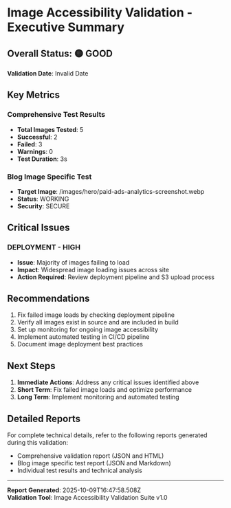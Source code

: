 # Image Accessibility Validation - Executive Summary

## Overall Status: 🟡 GOOD

**Validation Date**: Invalid Date

## Key Metrics

### Comprehensive Test Results
- **Total Images Tested**: 5
- **Successful**: 2
- **Failed**: 3
- **Warnings**: 0
- **Test Duration**: 3s

### Blog Image Specific Test
- **Target Image**: /images/hero/paid-ads-analytics-screenshot.webp
- **Status**: WORKING
- **Security**: SECURE

## Critical Issues


### DEPLOYMENT - HIGH
- **Issue**: Majority of images failing to load
- **Impact**: Widespread image loading issues across site
- **Action Required**: Review deployment pipeline and S3 upload process


## Recommendations

1. Fix failed image loads by checking deployment pipeline
2. Verify all images exist in source and are included in build
3. Set up monitoring for ongoing image accessibility
4. Implement automated testing in CI/CD pipeline
5. Document image deployment best practices

## Next Steps

1. **Immediate Actions**: Address any critical issues identified above
2. **Short Term**: Fix failed image loads and optimize performance
3. **Long Term**: Implement monitoring and automated testing

## Detailed Reports

For complete technical details, refer to the following reports generated during this validation:

- Comprehensive validation report (JSON and HTML)
- Blog image specific test report (JSON and Markdown)
- Individual test results and technical analysis

---

**Report Generated**: 2025-10-09T16:47:58.508Z  
**Validation Tool**: Image Accessibility Validation Suite v1.0
